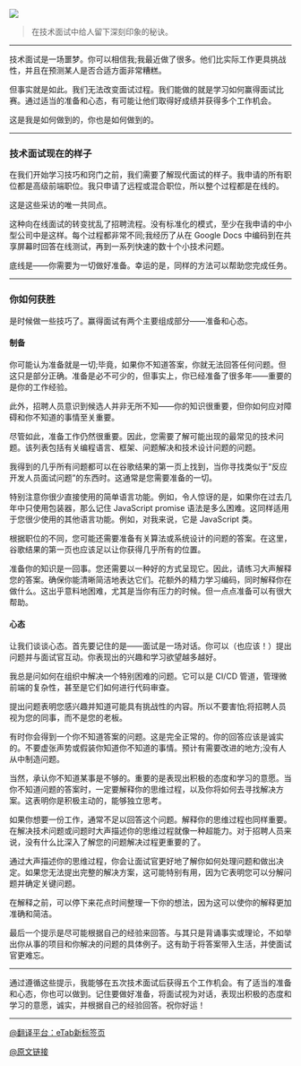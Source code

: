 ![](https://img10.360buyimg.com/ddimg/jfs/t1/229393/30/11087/126731/65900218F3a2f2a3b/1211ec1b16d15c54.jpg)

> 在技术面试中给人留下深刻印象的秘诀。

---

技术面试是一场噩梦。你可以相信我;我最近做了很多。他们比实际工作更具挑战性，并且在预测某人是否合适方面非常糟糕。

但事实就是如此。我们无法改变面试过程。我们能做的就是学习如何赢得面试比赛。通过适当的准备和心态，有可能让他们取得好成绩并获得多个工作机会。

这是我是如何做到的，你也是如何做到的。

---

### 技术面试现在的样子

在我们开始学习技巧和窍门之前，我们需要了解现代面试的样子。我申请的所有职位都是高级前端职位。我只申请了远程或混合职位，所以整个过程都是在线的。

这是这些采访的唯一共同点。

这种向在线面试的转变扰乱了招聘流程。没有标准化的模式，至少在我申请的中小型公司中是这样。每个过程都非常不同;我经历了从在 Google Docs 中编码到在共享屏幕时回答在线测试，再到一系列快速的数十个小技术问题。

底线是——你需要为一切做好准备。幸运的是，同样的方法可以帮助您完成任务。

---

### 你如何获胜

是时候做一些技巧了。赢得面试有两个主要组成部分——准备和心态。

#### 制备

你可能认为准备就是一切;毕竟，如果你不知道答案，你就无法回答任何问题。但这只是部分正确。准备是必不可少的，但事实上，你已经准备了很多年——重要的是你的工作经验。

此外，招聘人员意识到候选人并非无所不知——你的知识很重要，但你如何应对障碍和你不知道的事情至关重要。

尽管如此，准备工作仍然很重要。因此，您需要了解可能出现的最常见的技术问题。该列表包括有关编程语言、框架、问题解决和技术设计问题的问题。

我得到的几乎所有问题都可以在谷歌结果的第一页上找到，当你寻找类似于“反应开发人员面试问题”的东西时。这通常是您需要准备的一切。

特别注意你很少直接使用的简单语言功能。例如，令人惊讶的是，如果你在过去几年中只使用包装器，那么记住 JavaScript promise 语法是多么困难。这同样适用于您很少使用的其他语言功能。例如，对我来说，它是 JavaScript 类。

根据职位的不同，您可能还需要准备有关算法或系统设计的问题的答案。在这里，谷歌结果的第一页也应该足以让你获得几乎所有的位置。

准备你的知识是一回事。您还需要以一种好的方式呈现它。因此，请练习大声解释您的答案。确保你能清晰简洁地表达它们。花额外的精力学习编码，同时解释你在做什么。这出乎意料地困难，尤其是当你有压力的时候。但一点点准备可以有很大帮助。

#### 心态

让我们谈谈心态。首先要记住的是——面试是一场对话。你可以（也应该！）提出问题并与面试官互动。你表现出的兴趣和学习欲望越多越好。

我总是问如何在组织中解决一个特别困难的问题。它可以是 CI/CD 管道，管理微前端的复杂性，甚至是它们如何进行代码审查。

提出问题表明您感兴趣并知道可能具有挑战性的内容。所以不要害怕;将招聘人员视为您的同事，而不是您的老板。

有时你会得到一个你不知道答案的问题。这是完全正常的。你的回答应该是诚实的。不要虚张声势或假装你知道你不知道的事情。预计有需要改进的地方;没有人从中制造问题。

当然，承认你不知道某事是不够的。重要的是表现出积极的态度和学习的意愿。当你不知道问题的答案时，一定要解释你的思维过程，以及你将如何去寻找解决方案。这表明你是积极主动的，能够独立思考。

如果你想要一份工作，通常不足以回答这个问题。解释你的思维过程也同样重要。在解决技术问题或问题时大声描述你的思维过程就像一种超能力。对于招聘人员来说，没有什么比深入了解您的问题解决过程更重要的了。

通过大声描述你的思维过程，你会让面试官更好地了解你如何处理问题和做出决定。如果您无法提出完整的解决方案，这可能特别有用，因为它表明您可以分解问题并确定关键问题。

在解释之前，可以停下来花点时间整理一下你的想法，因为这可以使你的解释更加准确和简洁。

最后一个提示是尽可能根据自己的经验来回答。与其只是背诵事实或理论，不如举出你从事的项目和你解决的问题的具体例子。这有助于将答案带入生活，并使面试官更难忘。

---

通过遵循这些提示，我能够在五次技术面试后获得五个工作机会。有了适当的准备和心态，你也可以做到。记住要做好准备，将面试视为对话，表现出积极的态度和学习的意愿，诚实，并根据自己的经验回答。祝你好运！

---

[@翻译平台：eTab新标签页](https://etab.store/)

[@原文链接](https://hype4.academy/articles/coding/i-had-5-technical-interviews-and-got-5-job-offers-here-s-how-you-can-do-it-too)
